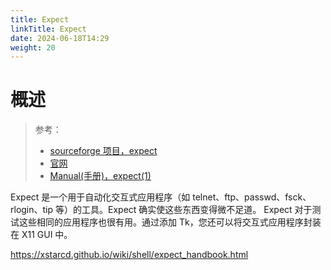 ```yaml
---
title: Expect
linkTitle: Expect
date: 2024-06-18T14:29
weight: 20
---
```


# 概述

> 参考：
>
> - [sourceforge 项目，expect](https://sourceforge.net/projects/expect/)
> - [官网](https://core.tcl-lang.org/expect)
> - [Manual(手册)，expect(1)](https://man7.org/linux/man-pages/man1/expect.1.html)

Expect 是一个用于自动化交互式应用程序（如 telnet、ftp、passwd、fsck、rlogin、tip 等）的工具。Expect 确实使这些东西变得微不足道。 Expect 对于测试这些相同的应用程序也很有用。通过添加 Tk，您还可以将交互式应用程序封装在 X11 GUI 中。

https://xstarcd.github.io/wiki/shell/expect_handbook.html


